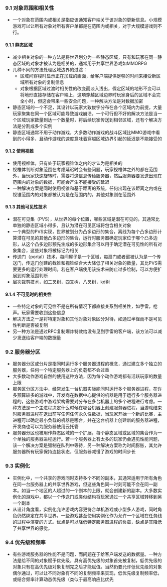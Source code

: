 ### 9.1 对象范围和相关性

- 一个对象在范围内或相关是指应该通知客户端关于该对象的更新信息。小规模游戏可以让所有对象对所有客户单都是在范围内或相关，对于大规模游戏则不行。

#### 9.1.1 静态区域

- 减少相关对象的一种方法是将世界划分为一些静态区域，只有和玩家在同一静态区域的对象才被认为是相关的，通常用于共享世界游戏如MMORPG
- 几种不同的方法处理区域边界的过渡：
  - 区域间穿梭时显示正在加载的画面，给客户端提供足够的时间来接受新区域所有对象的复制信息
  - 对象根据区域过渡时相关性的改变而淡入浅出，假定区域的地形不变可以将地形直接存储在客户端上，这项穿越区域边界时玩家身后的区域不会完全小时，但这会带来一些安全问题，一种解决方法是对数据加密
- 静态区域的一个不足，其设计以玩家大致俊宇分布在各个区域内为前提，大量玩家聚集在同一个区域可能导致游戏崩溃，一个可行但不好的解决方法是当一个区域玩家数量到达一个数量时，将后续玩家传送到相邻区域，还有个解决方法是分割成多个实例
- 静态区域通常不用于动作游戏，大多数动作游戏的战斗区域比MMO游戏中看到的小得多，且动作游戏的速度意味着穿越区域边界引起的延迟是不能接受的

#### 9.1.2 使用视锥

- 使用视椎体，只有处于玩家视锥体之内的才认为是相关的
- 视椎体判断对象范围在考虑延迟时会有些问题，玩家视椎体之外的都在范围外，当玩家快速旋转时，需要将这信息传给服务器，然后服务器要发送出现在范围内的对象的数据，可能会产生不能接受的延迟
- 一种解决方案是同时使用视锥和基于距离的系统，任何出现在该距离之内或在视锥范围内的对象都被认为是在范围内的，其他对象则在范围外

#### 9.1.3 其他可见性技术

- 潜在可见集（PVS），从世界的每个位置，哪些区域是潜在可见的。其通常比单独的静态区域小得多，且认为潜在可见区域将包含相关对象
- 一个典型的PVS实现，世界被划分为凸多边形的集合，离线为每个凸多边形计算潜在可见的其他凸多边形的集合，运行时服务器确定玩家位于哪个凸多边形，从这个凸多边形预先生成的多边形集合可以用于确定潜在可见性的所有对象集合，这些对象将被标记为相关
- 传送门（portal）技术，每间屋子是一个区域，每扇门或者窗被认为是一个传送门，传送门创建的截锥和视锥结合大大降低了相关对象的数量，其比PVS需要更多的运行处理时间。若在客户端使用该技术来防止过多绘制，可以方便扩展到对象范围判断
- 层次裁剪技术，如二叉树，四叉树，八叉树，kd树

#### 9.1.4 不可见时的相关性

- 一些特定对象的可见性不是在所有情况下都直接关系到相关性，如手雷，枪声。玩家需要收到这些信息
- 解决方法之一是将特定对象和其他对象对象区分对待，如通过半径而不是可见性判断是否被复制
- 另一种方法是通过RPC复制爆炸特效给没有见到手雷的客户端，该方法可以减少发送给客户端的数据量

### 9.2 服务器分区

- 服务器分区或分片是指同时运行多个服务器进程的概念，通过建立多个独立的服务器，任何一个特定服务器上的负载都不会过重
- 大多数动作游戏自然的使用这种方法，因为每个动作游戏都有活跃玩家的数量上限
- 服务区分区方法中，经常发生一台机器实际能同时运行多个服务器进程，在许多预算较多的游戏中，开发商在数据中心提供的机器是用于运行多个服务器进程的，这些游戏中游戏架构需要对分布在多台机器上的多个进程进行考虑。一种方法是一个主进程决定什么时候在哪台机器上创建服务器进程，当游戏结束时服务器进程在退出前写任何任何永久性数据，当玩家开始一个新的比赛，主进程可以确定最小负载的机器是哪台，并在这台机器上创建新的服务器进程，开发商也可以为服务器使用云托管
- 服务器分区也被用作静态区域的一个扩展，每个静态区域或区域的集合作为一个单独的服务器进程运行。若一个服务器上有太多的玩家仍会遇见性能问题，该一个解决方案是强制在队列中等待，另一种解决方案称为时间膨胀，其允许服务器所有玩家保持连接状态，但服务器减慢了游戏的时间步长

### 9.3 实例化

- 实例化中，一个共享的游戏同时支持多个不同的副本，其通常适用于所有角色在同一台服务器上的共享世界游戏，但这些角色同一时刻可能不会在同一副本。如当一个地区的人超过的一个副本的上限，就会创建新的副本。大多数实例化的游戏中，都以一个传送门或类似结构将玩家通过一个共享区域转移到另一个副本
- 从设计角度看，实例化允许游戏内容更符合单机游戏或小型多人游戏，同时角色仍然绑定在共享世界，一些游戏甚至使用实例化作为允许一个区域在任务线的过程中演变的方式。优点是可以降低特定服务器进程的负载，缺点是其降低了共享世界的感觉。

### 9.4 优先级和频率

- 有些游戏服务器的性能不是问题，而问题在于给客户端发送的数据量。一种方法是给不同的对象赋予优先级，具有高优先级的对象首先被复制，低优先级的对象只有在高优先级对象复制完之后才能赋值。当然仍要允许低优先级的对象偶尔通过，可以让不同对象有不同的复制频率来实现，低优先级复制频率低，或结合频率计算动态优先级（类似于最高响应比优先